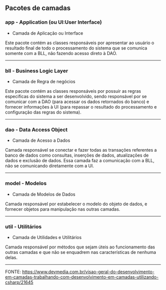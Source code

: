 ## Pacotes de camadas

### app - Application (ou UI:User Interface)

- Camada de Aplicação ou Interface

Este pacote contém as classes responsáveis por apresentar ao usuário o resultado final de 
todo o processamento do sistema que se comunica somente com a BLL, não fazendo acesso 
direto à DAO.

---

### bll - Business Logic Layer

- Camada de Regra de negócios

Este pacote contém as classes responsáveis por possuir as regras especificas do sistema a 
ser desenvolvido, sendo responsável por se comunicar com a DAO (para acessar os dados 
retornados do banco) e fornecer informações à UI (para repassar o resultado do 
processamento e configuração das regras do sistema).

---

### dao - Data Access Object 

- Camada de Acesso a Dados

Camada responsável se conectar e fazer todas as transações referentes a banco de dados
como consultas, inserções de dados, atualizações de dados e exclusão de dados. Essa camada
faz a comunicação com a BLL, não se comunicando diretamente com a UI.

---

### model - Modelos

- Camada de Modelos de Dados

Camada responsável por estabelecer o modelo do objeto de dados, e fornecer objetos para
manipulação nas outras camadas. 

---

### util - Utilitários

- Camada de Utilidades e Utilitários

Camada responsável por métodos que sejam úteis ao funcionamento das outras camadas e que 
não se enquadrem nas características de nenhuma delas.

---

FONTE: https://www.devmedia.com.br/visao-geral-do-desenvolvimento-em-camadas-trabalhando-com-desenvolvimento-em-camadas-utilizando-csharp/21645
